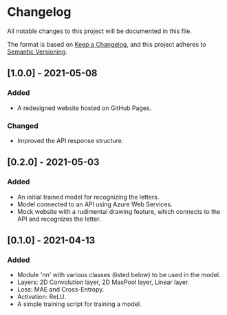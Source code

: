 # Changelog
All notable changes to this project will be documented in this file.

The format is based on [Keep a Changelog](https://keepachangelog.com/en/1.0.0/),
and this project adheres to [Semantic Versioning](https://semver.org/spec/v2.0.0.html).

## [1.0.0] - 2021-05-08

### Added
- A redesigned website hosted on GitHub Pages.

### Changed
- Improved the API response structure.

## [0.2.0] - 2021-05-03

### Added
- An initial trained model for recognizing the letters.
- Model connected to an API using Azure Web Services.
- Mock website with a rudimental drawing feature, which connects to the API and recognizes the letter.

## [0.1.0] - 2021-04-13

### Added
- Module 'nn' with various classes (listed below) to be used in the model.
- Layers: 2D Convolution layer, 2D MaxPool layer, Linear layer.
- Loss: MAE and Cross-Entropy.
- Activation: ReLU.
- A simple training script for training a model.
